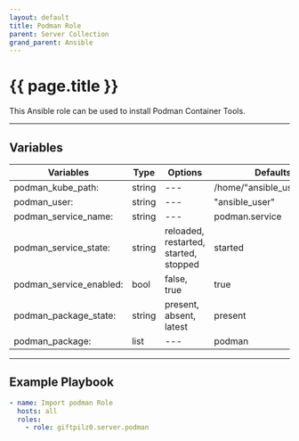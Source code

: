 ```yaml
---
layout: default
title: Podman Role
parent: Server Collection
grand_parent: Ansible
---
```


# {{ page.title }}

This Ansible role can be used to install Podman Container Tools.

______________________________________________________________________

## Variables

| Variables               | Type   | Options                               | Defaults                   |
| ----------------------- | ------ | ------------------------------------- | -------------------------- |
| podman_kube_path:       | string | ---                                   | /home/"ansible_user"/kube/ |
| podman_user:            | string | ---                                   | "ansible_user"             |
| podman_service_name:    | string | ---                                   | podman.service             |
| podman_service_state:   | string | reloaded, restarted, started, stopped | started                    |
| podman_service_enabled: | bool   | false, true                           | true                       |
| podman_package_state:   | string | present, absent, latest               | present                    |
| podman_package:         | list   | ---                                   | podman                     |

______________________________________________________________________

## Example Playbook

```yaml
- name: Import podman Role
  hosts: all
  roles:
    - role: giftpilz0.server.podman
```
